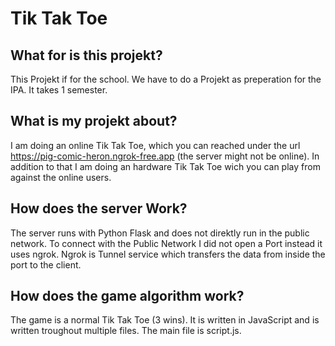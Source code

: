 # Tik Tak Toe

## What for is this projekt?
This Projekt if for the school. We have to do a Projekt as preperation for the IPA. It takes 1 semester.

## What is my projekt about?
I am doing an online Tik Tak Toe, which you can reached under the url https://pig-comic-heron.ngrok-free.app (the server might not be online). In addition to that I am doing an hardware Tik Tak Toe wich you can play from against the online users.

## How does the server Work?
The server runs with Python Flask and does not direktly run in the public network. To connect with the Public Network I did not open a Port instead it uses ngrok. Ngrok is Tunnel service which transfers the data from inside the port to the client.

## How does the game algorithm work?
The game is a normal Tik Tak Toe (3 wins). It is written in JavaScript and is written troughout multiple files. The main file is script.js. 
